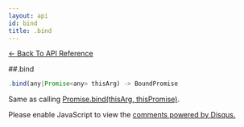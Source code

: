 ```yaml
---
layout: api
id: bind
title: .bind
---
```



[← Back To API Reference](/docs/api-reference.html)
<div class="api-code-section"><markdown>
##.bind

```js
.bind(any|Promise<any> thisArg) -> BoundPromise
```

Same as calling [Promise.bind(thisArg, thisPromise)](.).
</markdown></div>

<div id="disqus_thread"></div>
<script type="text/javascript">
    var disqus_title = ".bind";
    var disqus_shortname = "bluebirdjs";
    var disqus_identifier = "disqus-id-bind";
    
    (function() {
        var dsq = document.createElement("script"); dsq.type = "text/javascript"; dsq.async = true;
        dsq.src = "//" + disqus_shortname + ".disqus.com/embed.js";
        (document.getElementsByTagName("head")[0] || document.getElementsByTagName("body")[0]).appendChild(dsq);
    })();
</script>
<noscript>Please enable JavaScript to view the <a href="https://disqus.com/?ref_noscript" rel="nofollow">comments powered by Disqus.</a></noscript>